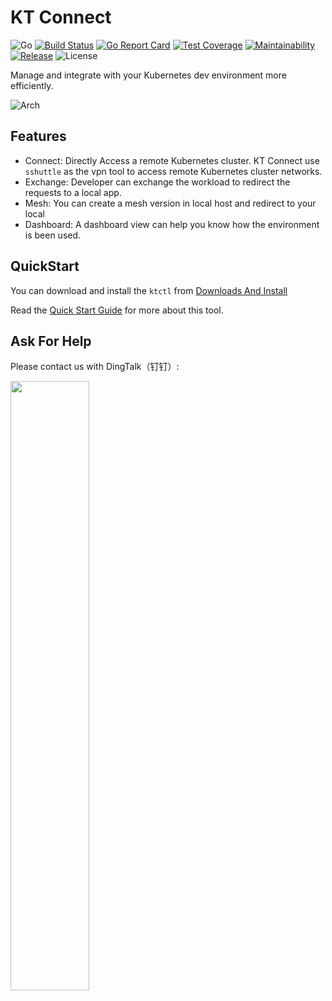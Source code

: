 KT Connect
===========

![Go](https://github.com/alibaba/kt-connect/workflows/Go/badge.svg)
[![Build Status](https://travis-ci.org/alibaba/kt-connect.svg?branch=master)](https://travis-ci.org/alibaba/kt-connect)
[![Go Report Card](https://goreportcard.com/badge/github.com/alibaba/kt-connect)](https://goreportcard.com/report/github.com/alibaba/kt-connect)
[![Test Coverage](https://api.codeclimate.com/v1/badges/eb13b3946784bd7c67cc/test_coverage)](https://codeclimate.com/github/alibaba/kt-connect/test_coverage)
[![Maintainability](https://api.codeclimate.com/v1/badges/eb13b3946784bd7c67cc/maintainability)](https://codeclimate.com/github/alibaba/kt-connect/maintainability)
[![Release](https://img.shields.io/github/release/alibaba/kt-connect.svg?style=flat-square)](https://img.shields.io/github/release/alibaba/kt-connect.svg?style=flat-square)
![License](https://img.shields.io/github/license/alibaba/kt-connect.svg)

Manage and integrate with your Kubernetes dev environment more efficiently.

![Arch](./docs/media/arch.png)

## Features

* Connect: Directly Access a remote Kubernetes cluster. KT Connect use `sshuttle` as the vpn tool to access remote Kubernetes cluster networks.
* Exchange: Developer can exchange the workload to redirect the requests to a local app.
* Mesh: You can create a mesh version in local host and redirect to your local
* Dashboard: A dashboard view can help you know how the environment is been used.

## QuickStart

You can download and install the `ktctl` from [Downloads And Install](https://alibaba.github.io/kt-connect/#/en-us/downloads)

Read the [Quick Start Guide](https://alibaba.github.io/kt-connect/#/en-us/quickstart) for more about this tool.

## Ask For Help

Please contact us with DingTalk（钉钉）:

<img src="https://raw.githubusercontent.com/alibaba/kt-connect/master/docs/media/dingtalk.png" width="50%"></img>

